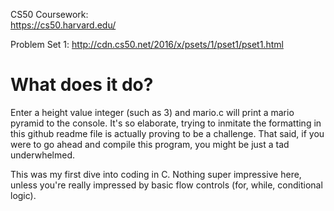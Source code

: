 
CS50 Coursework:  
https://cs50.harvard.edu/

Problem Set 1:
http://cdn.cs50.net/2016/x/psets/1/pset1/pset1.html

# What does it do?

Enter a height value integer (such as 3) and mario.c will print a mario pyramid to the console. It's so elaborate, trying to inmitate the formatting in this github readme file is actually proving to be a challenge. That said, if you were to go ahead and compile this program, you might be just a tad underwhelmed.

This was my first dive into coding in C. Nothing super impressive here, unless you're really impressed by basic flow controls (for, while, conditional logic).
